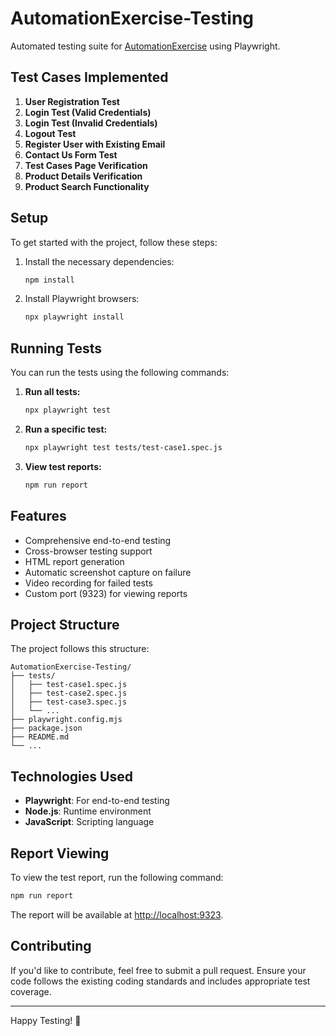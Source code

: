 # AutomationExercise-Testing

Automated testing suite for [AutomationExercise](http://automationexercise.com) using Playwright.

## Test Cases Implemented

1. **User Registration Test**
2. **Login Test (Valid Credentials)**
3. **Login Test (Invalid Credentials)**
4. **Logout Test**
5. **Register User with Existing Email**
6. **Contact Us Form Test**
7. **Test Cases Page Verification**
8. **Product Details Verification**
9. **Product Search Functionality**

## Setup

To get started with the project, follow these steps:

1. Install the necessary dependencies:

   ```bash
   npm install
   ```

2. Install Playwright browsers:

   ```bash
   npx playwright install
   ```

## Running Tests

You can run the tests using the following commands:

1. **Run all tests:**

   ```bash
   npx playwright test
   ```

2. **Run a specific test:**

   ```bash
   npx playwright test tests/test-case1.spec.js
   ```

3. **View test reports:**

   ```bash
   npm run report
   ```

## Features

- Comprehensive end-to-end testing
- Cross-browser testing support
- HTML report generation
- Automatic screenshot capture on failure
- Video recording for failed tests
- Custom port (9323) for viewing reports

## Project Structure

The project follows this structure:

```
AutomationExercise-Testing/
├── tests/
│   ├── test-case1.spec.js
│   ├── test-case2.spec.js
│   ├── test-case3.spec.js
│   └── ...
├── playwright.config.mjs
├── package.json
├── README.md
└── ...
```

## Technologies Used

- **Playwright**: For end-to-end testing
- **Node.js**: Runtime environment
- **JavaScript**: Scripting language

## Report Viewing

To view the test report, run the following command:

```bash
npm run report
```

The report will be available at [http://localhost:9323](http://localhost:9323).

## Contributing

If you'd like to contribute, feel free to submit a pull request. Ensure your code follows the existing coding standards and includes appropriate test coverage.

---

Happy Testing! 🚀

